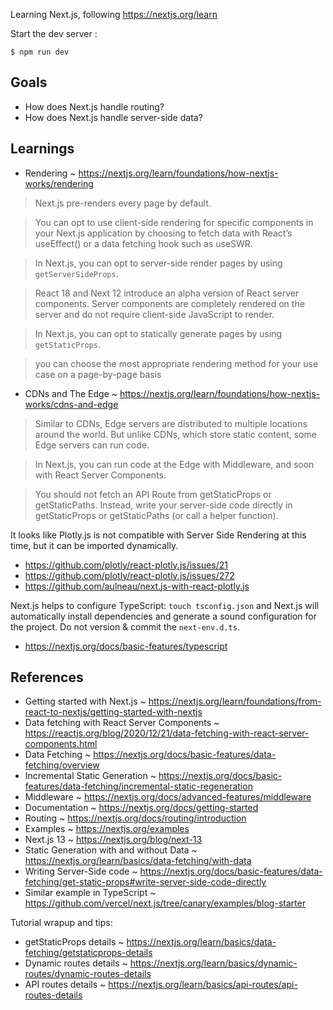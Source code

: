 Learning Next.js, following <https://nextjs.org/learn>

Start the dev server :
```
$ npm run dev
```

## Goals

- How does Next.js handle routing?
- How does Next.js handle server-side data?

## Learnings

- Rendering ~ <https://nextjs.org/learn/foundations/how-nextjs-works/rendering>

> Next.js pre-renders every page by default.

> You can opt to use client-side rendering for specific components in your
> Next.js application by choosing to fetch data with React’s useEffect() or a
> data fetching hook such as useSWR.

> In Next.js, you can opt to server-side render pages by using
> `getServerSideProps`.

> React 18 and Next 12 introduce an alpha version of React server components.
> Server components are completely rendered on the server and do not require
> client-side JavaScript to render.

> In Next.js, you can opt to statically generate pages by using
> `getStaticProps`.

> you can choose the most appropriate rendering method for your use case on a
> page-by-page basis

- CDNs and The Edge ~ <https://nextjs.org/learn/foundations/how-nextjs-works/cdns-and-edge>

> Similar to CDNs, Edge servers are distributed to multiple locations around
> the world. But unlike CDNs, which store static content, some Edge servers can
> run code.

> In Next.js, you can run code at the Edge with Middleware, and soon with React
> Server Components.

> You should not fetch an API Route from getStaticProps or getStaticPaths.
> Instead, write your server-side code directly in getStaticProps or
> getStaticPaths (or call a helper function).

It looks like Plotly.js is not compatible with Server Side Rendering at this
time, but it can be imported dynamically.

- <https://github.com/plotly/react-plotly.js/issues/21>
- <https://github.com/plotly/react-plotly.js/issues/272>
- <https://github.com/aulneau/next.js-with-react-plotly.js>

Next.js helps to configure TypeScript: `touch tsconfig.json` and Next.js will
automatically install dependencies and generate a sound configuration for the
project. Do not version & commit the `next-env.d.ts`.

- <https://nextjs.org/docs/basic-features/typescript>

## References

- Getting started with Next.js ~ <https://nextjs.org/learn/foundations/from-react-to-nextjs/getting-started-with-nextjs>
- Data fetching with React Server Components ~ <https://reactjs.org/blog/2020/12/21/data-fetching-with-react-server-components.html>
- Data Fetching ~ <https://nextjs.org/docs/basic-features/data-fetching/overview>
- Incremental Static Generation ~ <https://nextjs.org/docs/basic-features/data-fetching/incremental-static-regeneration>
- Middleware ~ <https://nextjs.org/docs/advanced-features/middleware>
- Documentation ~ <https://nextjs.org/docs/getting-started>
- Routing ~ <https://nextjs.org/docs/routing/introduction>
- Examples ~ <https://nextjs.org/examples>
- Next.js 13 ~ <https://nextjs.org/blog/next-13>
- Static Generation with and without Data ~ <https://nextjs.org/learn/basics/data-fetching/with-data>
- Writing Server-Side code ~ <https://nextjs.org/docs/basic-features/data-fetching/get-static-props#write-server-side-code-directly>
- Similar example in TypeScript ~ <https://github.com/vercel/next.js/tree/canary/examples/blog-starter>

Tutorial wrapup and tips:

- getStaticProps details ~ <https://nextjs.org/learn/basics/data-fetching/getstaticprops-details>
- Dynamic routes details ~ <https://nextjs.org/learn/basics/dynamic-routes/dynamic-routes-details>
- API routes details ~ <https://nextjs.org/learn/basics/api-routes/api-routes-details>
